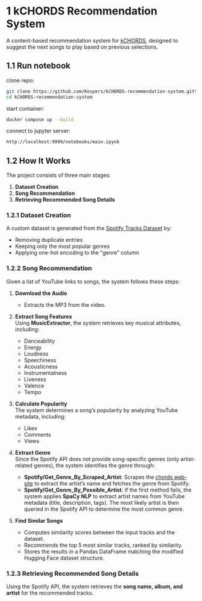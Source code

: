 # 1 kCHORDS Recommendation System  

A content-based recommendation system for [kCHORDS](https://github.com/Kespers/kCHORDS), designed to suggest the next songs to play based on previous selections.  

## 1.1 Run notebook
clone repo:
```bash
git clone https://github.com/Kespers/kCHORDS-recommendation-system.gittata
cd kCHORDS-recommendation-system
```

start container:
```bash
docker compose up --build
```

connect to jupyter server:
```bash
http://localhost:9999/notebooks/main.ipynb
```

## 1.2 How It Works  

The project consists of three main stages:  

1. **Dataset Creation**  
2. **Song Recommendation**  
3. **Retrieving Recommended Song Details**  

### 1.2.1 Dataset Creation  

A custom dataset is generated from the [Spotify Tracks Dataset](https://huggingface.co/datasets/maharshipandya/spotify-tracks-dataset) by:  

- Removing duplicate entries  
- Keeping only the most popular genres  
- Applying one-hot encoding to the "genre" column  

### 1.2.2 Song Recommendation  

Given a list of YouTube links to songs, the system follows these steps:  

1. **Download the Audio**  
   - Extracts the MP3 from the video.  

2. **Extract Song Features**  
   Using **MusicExtractor**, the system retrieves key musical attributes, including:  
   - Danceability  
   - Energy  
   - Loudness  
   - Speechiness  
   - Acousticness  
   - Instrumentalness  
   - Liveness  
   - Valence  
   - Tempo  

3. **Calculate Popularity**  
   The system determines a song’s popularity by analyzing YouTube metadata, including:  
   - Likes  
   - Comments  
   - Views  

4. **Extract Genre**  
   Since the Spotify API does not provide song-specific genres (only artist-related genres), the system identifies the genre through:  

   - **Spotify/Get_Genre_By_Scraped_Artist**: Scrapes the [chords web-site](https://github.com/Kespers/kCHORDS/tree/main/chords-scraper) to extract the artist’s name and fetches the genre from Spotify.  
   - **Spotify/Get_Genre_By_Possible_Artist**: If the first method fails, the system applies **SpaCy NLP** to extract artist names from YouTube metadata (title, description, tags). The most likely artist is then queried in the Spotify API to determine the most common genre.  

5. **Find Similar Songs**  
   - Computes similarity scores between the input tracks and the dataset.  
   - Recommends the top 5 most similar tracks, ranked by similarity.  
   - Stores the results in a Pandas DataFrame matching the modified Hugging Face dataset structure.  

### 1.2.3 Retrieving Recommended Song Details  

Using the Spotify API, the system retrieves the **song name, album, and artist** for the recommended tracks.  